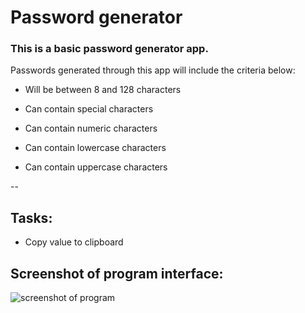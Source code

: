 # Password generator

### This is a basic password generator app.

Passwords generated through this app will include the criteria below:

- Will be between 8 and 128 characters

- Can contain special characters

- Can contain numeric characters

- Can contain lowercase characters

- Can contain uppercase characters

--

## Tasks:

- Copy value to clipboard

## Screenshot of program interface:

![screenshot of program](image.jpg)